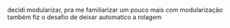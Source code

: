 decidi modularizar, pra me familiarizar um pouco mais com modularização
também fiz o desafio de deixar automatico a rolagem